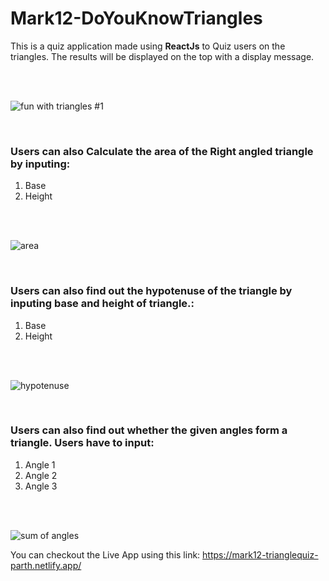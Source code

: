 # Mark12-DoYouKnowTriangles



This is a quiz application made using <b>ReactJs</b> to Quiz users on the triangles. The results will be displayed on the top with a display message.

<br/>
<br/>

![fun with triangles #1](https://user-images.githubusercontent.com/88901443/190506289-ddd8f1ed-2553-4637-b6e8-722a8e9ac1a3.PNG)

<br/>


### Users can also Calculate the area of the Right angled triangle by inputing:
<ol>
<li>Base</li>
<li>Height</li>
</ol>
<br/>
<br/>

![area](https://user-images.githubusercontent.com/88901443/190506297-35cfad04-46a4-4df4-a391-cd14618a83b0.PNG)

<br/>

### Users can also find out the hypotenuse of the triangle by inputing base and height of triangle.:
<ol>
<li>Base</li>
<li>Height</li>
</ol>
<br/>
<br/>

![hypotenuse](https://user-images.githubusercontent.com/88901443/190506293-c1ea95be-4799-4042-a08e-a2b65006783f.PNG)

<br/>

### Users can also find out whether the given angles form a  triangle. Users have to input:
<ol>
<li>Angle 1</li>
<li>Angle 2</li>
<li>Angle 3</li>
</ol>
<br/>
<br/>

![sum of angles](https://user-images.githubusercontent.com/88901443/190506295-d6fa133b-adc5-42a1-a46c-45e8198130b7.PNG)


You can checkout the Live App using this link: https://mark12-trianglequiz-parth.netlify.app/
